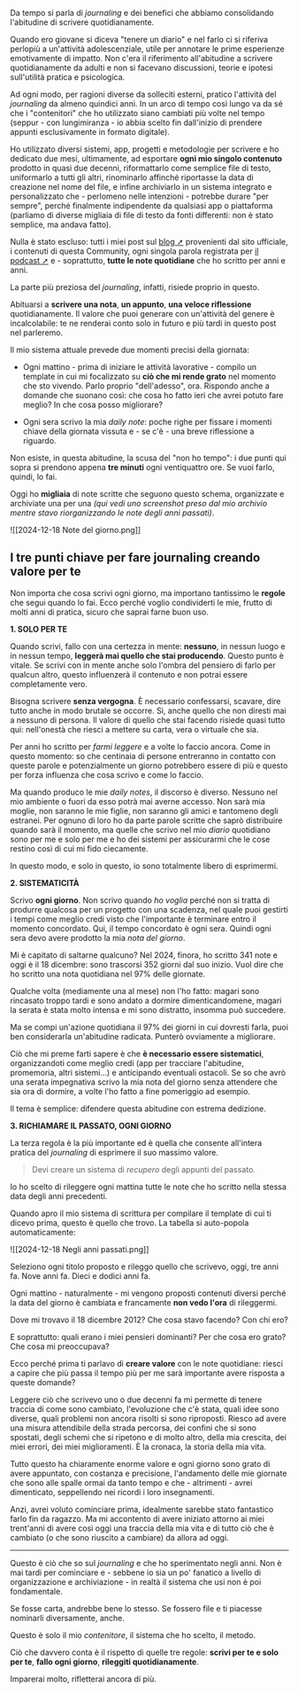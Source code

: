 Da tempo si parla di _journaling_ e dei benefici che abbiamo consolidando l'abitudine di scrivere quotidianamente. 

Quando ero giovane si diceva "tenere un diario" e nel farlo ci si riferiva perlopiù a un'attività adolescenziale, utile per annotare le prime esperienze emotivamente di impatto. Non c'era il riferimento all'abitudine a scrivere quotidianamente da adulti e non si facevano discussioni, teorie e ipotesi sull'utilità pratica e psicologica.

Ad ogni modo, per ragioni diverse da solleciti esterni, pratico l'attività del _journaling_ da almeno quindici anni. In un arco di tempo così lungo va da sé che i "contenitori" che ho utilizzato siano cambiati più volte nel tempo (seppur - con lungimiranza - io abbia scelto fin dall'inizio di prendere appunti esclusivamente in formato digitale).

Ho utilizzato diversi sistemi, app, progetti e metodologie per scrivere e ho dedicato due mesi, ultimamente, ad esportare **ogni mio singolo contenuto** prodotto in quasi due decenni, riformattarlo come semplice file di testo, uniformarlo a tutti gli altri, rinominarlo affinché riportasse la data di creazione nel nome del file, e infine archiviarlo in un sistema integrato e personalizzato che - perlomeno nelle intenzioni - potrebbe durare "per sempre", perché finalmente indipendente da qualsiasi app o piattaforma (parliamo di diverse migliaia di file di testo da fonti differenti: non è stato semplice, ma andava fatto).

Nulla è stato escluso: tutti i miei post sul [blog ➚](https://www.francescofornaro.com/blog) provenienti dal sito ufficiale, i contenuti di questa Community, ogni singola parola registrata per [il podcast ➚](http://www.coachingpodcast.it) e - soprattutto, **tutte le note quotidiane** che ho scritto per anni e anni.

La parte più preziosa del _journaling_, infatti, risiede proprio in questo. 

Abituarsi a **scrivere una nota**, **un appunto**, **una veloce riflessione** quotidianamente.
Il valore che puoi generare con un'attività del genere è incalcolabile: te ne renderai conto solo in futuro e più tardi in questo post nel parleremo.

Il mio sistema attuale prevede due momenti precisi della giornata:

* Ogni mattino - prima di iniziare le attività lavorative - compilo un template in cui mi focalizzato su **ciò che mi rende grato** nel momento che sto vivendo. Parlo proprio "dell'adesso", ora. Rispondo anche a domande che suonano così: che cosa ho fatto ieri che avrei potuto fare meglio? In che cosa posso migliorare? 

* Ogni sera scrivo la mia _daily note_: poche righe per fissare i momenti chiave della giornata vissuta e - se c'è - una breve riflessione a riguardo.

Non esiste, in questa abitudine, la scusa del "non ho tempo": i due punti qui sopra si prendono appena **tre minuti** ogni ventiquattro ore. Se vuoi farlo, quindi, lo fai.

Oggi ho **migliaia** di note scritte che seguono questo schema, organizzate e archiviate una per una _(qui vedi uno screenshot preso dal mio archivio mentre stavo riorganizzando le note degli anni passati)_.

![[2024-12-18 Note del giorno.png]]

## I tre punti chiave per fare journaling creando valore per te

Non importa che cosa scrivi ogni giorno, ma importano tantissimo le **regole** che segui quando lo fai. Ecco perché voglio condividerti le mie, frutto di molti anni di pratica, sicuro che saprai farne buon uso.

**1. SOLO PER TE**

Quando scrivi, fallo con una certezza in mente: **nessuno**, in nessun luogo e in nessun tempo, **leggerà mai quello che stai producendo**. Questo punto è vitale.
Se scrivi con in mente anche solo l'ombra del pensiero di farlo per qualcun altro, questo influenzerà il contenuto e non potrai essere completamente vero.

Bisogna scrivere **senza vergogna**. 
È necessario confessarsi, scavare, dire tutto anche in modo brutale se occorre. Sì, anche quello che non diresti mai a nessuno di persona.
Il valore di quello che stai facendo risiede quasi tutto qui: nell'onestà che riesci a mettere su carta, vera o virtuale che sia.

Per anni ho scritto per _farmi leggere_ e a volte lo faccio ancora. Come in questo momento: so che centinaia di persone entreranno in contatto con queste parole e potenzialmente un giorno potrebbero essere di più e questo per forza influenza che cosa scrivo e come lo faccio.

Ma quando produco le mie _daily notes_, il discorso è diverso. 
Nessuno nel mio ambiente o fuori da esso potrà mai averne accesso. Non sarà mia moglie, non saranno le mie figlie, non saranno gli amici e tantomeno degli estranei. Per ognuno di loro ho da parte parole scritte che saprò distribuire quando sarà il momento, ma quelle che scrivo nel mio _diario_ quotidiano sono per me e solo per me e ho dei sistemi per assicurarmi che le cose restino così di cui mi fido ciecamente.

In questo modo, e solo in questo, io sono totalmente libero di esprimermi.

**2. SISTEMATICITÀ**

Scrivo **ogni giorno**. Non scrivo quando _ho voglia_ perché non si tratta di produrre qualcosa per un progetto con una scadenza, nel quale puoi gestirti i tempi come meglio credi visto che l'importante è terminare entro il momento concordato.
Qui, il tempo concordato è ogni sera. 
Quindi ogni sera devo avere prodotto la mia _nota del giorno_. 

Mi è capitato di saltarne qualcuno? Nel 2024, finora, ho scritto 341 note e oggi è il 18 dicembre: sono trascorsi 352 giorni dal suo inizio. Vuol dire che ho scritto una nota quotidiana nel 97% delle giornate. 

Qualche volta (mediamente una al mese) non l'ho fatto: magari sono rincasato troppo tardi e sono andato a dormire dimenticandomene, magari la serata è stata molto intensa e mi sono distratto, insomma può succedere. 

Ma se compi un'azione quotidiana il 97% dei giorni in cui dovresti farla, puoi ben considerarla un'abitudine radicata. Punterò ovviamente a migliorare. 

Ciò che mi preme farti sapere è che **è necessario essere sistematici**, organizzandoti come meglio credi (app per tracciare l'abitudine, promemoria, altri sistemi...) e anticipando eventuali ostacoli. Se so che avrò una serata impegnativa scrivo la mia nota del giorno senza attendere che sia ora di dormire, a volte l'ho fatto a fine pomeriggio ad esempio. 

Il tema è semplice: difendere questa abitudine con estrema dedizione.

**3. RICHIAMARE IL PASSATO, OGNI GIORNO**

La terza regola è la più importante ed è quella che consente all'intera pratica del _journaling_ di esprimere il suo massimo valore.

> Devi creare un sistema di _recupero_ degli appunti del passato. 

Io ho scelto di rileggere ogni mattina tutte le note che ho scritto nella stessa data degli anni precedenti. 

Quando apro il mio sistema di scrittura per compilare il template di cui ti dicevo prima, questo è quello che trovo. La tabella si auto-popola automaticamente:

![[2024-12-18 Negli anni passati.png]]

Seleziono ogni titolo proposto e rileggo quello che scrivevo, oggi, tre anni fa.
Nove anni fa. 
Dieci e dodici anni fa.

Ogni mattino - naturalmente - mi vengono proposti contenuti diversi perché la data del giorno è cambiata e francamente **non vedo l'ora** di rileggermi.

Dove mi trovavo il 18 dicembre 2012?
Che cosa stavo facendo?
Con chi ero?

E soprattutto: quali erano i miei pensieri dominanti? Per che cosa ero grato? Che cosa mi preoccupava?

Ecco perché prima ti parlavo di **creare valore** con le note quotidiane: riesci a capire che più passa il tempo più per me sarà importante avere risposta a queste domande?

Leggere ciò che scrivevo uno o due decenni fa mi permette di tenere traccia di come sono cambiato, l'evoluzione che c'è stata, quali idee sono diverse, quali problemi non ancora risolti si sono riproposti. Riesco ad avere una misura attendibile della strada percorsa, dei confini che si sono spostati, degli schemi che si ripetono e di molto altro, della mia crescita, dei miei errori, dei miei miglioramenti. È la cronaca, la storia della mia vita.

Tutto questo ha chiaramente enorme valore e ogni giorno sono grato di avere appuntato, con costanza e precisione, l'andamento delle mie giornate che sono alle spalle ormai da tanto tempo e che - altrimenti - avrei dimenticato, seppellendo nei ricordi i loro insegnamenti.

Anzi, avrei voluto cominciare prima, idealmente sarebbe stato fantastico farlo fin da ragazzo. Ma mi accontento di avere iniziato attorno ai miei trent'anni di avere così oggi una traccia della mia vita e di tutto ciò che è cambiato (o che sono riuscito a cambiare) da allora ad oggi.

***

Questo è ciò che so sul _journaling_ e che ho sperimentato negli anni. 
Non è mai tardi per cominciare e - sebbene io sia un po' fanatico a livello di organizzazione e archiviazione - in realtà il sistema che usi non è poi fondamentale. 

Se fosse carta, andrebbe bene lo stesso.
Se fossero file e ti piacesse nominarli diversamente, anche.

Questo è solo il mio _contenitore_, il sistema che ho scelto, il metodo. 

Ciò che davvero conta è il rispetto di quelle tre regole: **scrivi per te e solo per te**, **fallo ogni giorno**, **rileggiti quotidianamente**.

Imparerai molto, rifletterai ancora di più.
